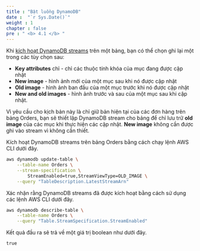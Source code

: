 ```yaml
---
title : "Bật luồng DynamoDB"
date :  "`r Sys.Date()`" 
weight : 1 
chapter : false
pre : " <b> 4.1 </b> "
---
```


Khi [kích hoạt DynamoDB streams](https://docs.aws.amazon.com/amazondynamodb/latest/developerguide/Streams.html#Streams.Enabling) trên một bảng, bạn có thể chọn ghi lại một trong các tùy chọn sau:

- **Key attributes** chỉ - chỉ các thuộc tính khóa của mục đang được cập nhật
- **New image** - hình ảnh mới của một mục sau khi nó được cập nhật
- **Old image** - hình ảnh ban đầu của một mục trước khi nó được cập nhật
- **New and old images** - hình ảnh trước và sau của một mục sau khi cập nhật.

Vì yêu cầu cho kịch bản này là chỉ giữ bản hiện tại của các đơn hàng trên bảng Orders, bạn sẽ thiết lập DynamoDB stream cho bảng để chỉ lưu trữ **old image** của các mục khi thực hiện các cập nhật. **New image** không cần được ghi vào stream vì không cần thiết.

Kích hoạt DynamoDB streams trên bảng Orders bằng cách chạy lệnh AWS CLI dưới đây.

```bash
aws dynamodb update-table \
    --table-name Orders \
    --stream-specification \
        StreamEnabled=true,StreamViewType=OLD_IMAGE \
    --query "TableDescription.LatestStreamArn"
```

Xác nhận rằng DynamoDB streams đã được kích hoạt bằng cách sử dụng các lệnh AWS CLI dưới đây.

```bash
aws dynamodb describe-table \
    --table-name Orders \
    --query "Table.StreamSpecification.StreamEnabled"
```

Kết quả đầu ra sẽ trả về một giá trị boolean như dưới đây.

```
true
```